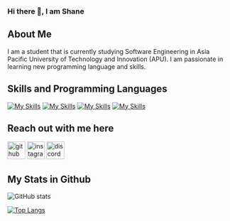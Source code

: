 ### Hi there 👋, I am Shane

## About Me

I am a student that is currently studying Software Engineering in Asia Pacific University of Technology and Innovation (APU).
I am passionate in learning new programming language and skills.

## Skills and Programming Languages

[![My Skills](https://skillicons.dev/icons?i=java&theme=light)](https://www.java.com/en/)
[![My Skills](https://skillicons.dev/icons?i=php&theme=light)](https://www.php.net)
[![My Skills](https://skillicons.dev/icons?i=html&theme=light)](https://developer.mozilla.org/en-US/docs/Web/HTML)
[![My Skills](https://skillicons.dev/icons?i=py&theme=light)](https://www.python.org)

## Reach out with me here

[<img src='https://skillicons.dev/icons?i=github&theme=light' alt='github' height='40'>](https://github.com/Shaneloong)  [<img src='https://skillicons.dev/icons?i=instagram&theme=light' alt='instagram' height='40'>](https://www.instagram.com/shane_loong/)   [<img src='https://skillicons.dev/icons?i=discord&theme=light' alt='discord' height='40'>](https://discordapp.com/users/689856418362425426/) 

## My Stats in Github

![GitHub stats](https://github-readme-stats.vercel.app/api?username=Shaneloong&show_icons=true&count_private=true)

[![Top Langs](https://github-readme-stats.vercel.app/api/top-langs/?username=Shaneloong)](https://github.com/anuraghazra/github-readme-stats)
